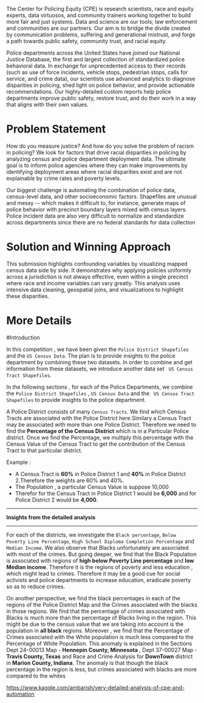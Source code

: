 The Center for Policing Equity (CPE) is research scientists, race and equity experts, data virtuosos, and community trainers working together to build more fair and just systems. Data and science are our tools; law enforcement and communities are our partners. Our aim is to bridge the divide created by communication problems, suffering and generational mistrust, and forge a path towards public safety, community trust, and racial equity.

Police departments across the United States have joined our National Justice Database, the first and largest collection of standardized police behavioral data. In exchange for unprecedented access to their records (such as use of force incidents, vehicle stops, pedestrian stops, calls for service, and crime data), our scientists use advanced analytics to diagnose disparities in policing, shed light on police behavior, and provide actionable recommendations. Our highly-detailed custom reports help police departments improve public safety, restore trust, and do their work in a way that aligns with their own values.

# Problem Statement
How do you measure justice? And how do you solve the problem of racism in policing? We look for factors that drive racial disparities in policing by analyzing census and police department deployment data. The ultimate goal is to inform police agencies where they can make improvements by identifying deployment areas where racial disparities exist and are not explainable by crime rates and poverty levels.

Our biggest challenge is automating the combination of police data, census-level data, and other socioeconomic factors. Shapefiles are unusual and messy -- which makes it difficult to, for instance, generate maps of police behavior with precinct boundary layers mixed with census layers. Police incident data are also very difficult to normalize and standardize across departments since there are no federal standards for data collection

# Solution and Winning Approach
This submission highlights confounding variables by visualizing mapped census data side by side. It demonstrates why applying policies uniformly across a jurisdiction is not always effective, even within a single precinct where race and income variables can vary greatly. This analysis uses intensive data cleaning, geospatial joins, and visualizations to highlight these disparities.

# More Details
#Introduction

In this competition , we have been given the `Police District Shapefiles` and the `US Census Data`. The plan is to provide insights to the police department by combining these two datasets. In order to combine and get information from these datasets, we introduce another data set ` US Census Tract Shapefiles`.

In the following sections , for each of the Police Departments, we combine the `Police District Shapefiles` , `US Census Data` and the ` US Census Tract Shapefiles` to provide insights to the police department.


A Police District consists of many `Census Tracts`. We find which Census Tracts are associated with the Police District here.Similary a Census Tract may be associated with more than one Police District. Therefore we need to find the **Percentage of the Census District** which is in a Particular Police district. Once we find the Percentage, we multiply this percentage with the Census Value of the Census Tract to get the contribution of the Census Tract to that particular district.          

Example :

* A Census Tract is **60%** in Police District 1 and **40%** in Police District 2.Therefore the weights are 60% and 40%.  
* The Population , a particular Census Value is suppose 10,000         
* Therefor for the Census Tract in Police District 1 would be **6,000** and for Police District 2 would be **4,000**.         


<hr/>

**Insights from the detailed analysis**

<hr/>

For each of the districts, we investigate the `Black percentage`,  `Below Poverty Line Percentage`, `High School Diploma Completion Percentage` and `Median Income`. We also observe that Blacks unfortunately are associated with most of the crimes. But going deeper, we find that the Black Population is associated with regions of **high below Poverty Line percentage** and **low Median income**. Therefore it is the regions of poverty and less education , which might lead to crimes. Therefore it may be a good cue for social activists and police departments to increase education, eradicate poverty so as to reduce crimes.            

On another perspective, we find the black percentages in each of the regions of the Police District Map and the Crimes associated with the blacks in those regions. We find that the percentage of crimes associated with Blacks is much more than the percentage of Blacks living in the region. This might be due to the census value that we are taking into account is the population in **all black** regions. Moreover , we find that the Percentage of Crimes associated with the White population is much less compared to the Percentage of White Population.
This anomaly is explained in the Sections  Dept 24-00013 Map - **Hennepin County, Minnesota**  , Dept 37-00027 Map - **Travis County, Texas** and Race and Crime Analysis for **DownTown** district in **Marion County, Indiana**. The anomaly is that though the black percentage in the region is less, but crimes associated with blacks are more compared to the whites               


https://www.kaggle.com/ambarish/very-detailed-analysis-of-cpe-and-automation